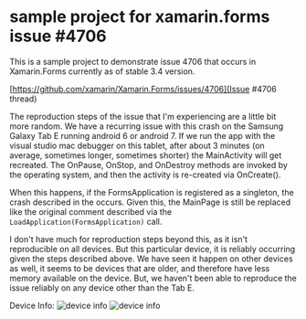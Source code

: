 # sample project for xamarin.forms issue #4706

This is a sample project to demonstrate issue 4706 that occurs in Xamarin.Forms currently as of stable 3.4 version.

[https://github.com/xamarin/Xamarin.Forms/issues/4706](Issue #4706 thread)

The reproduction steps of the issue that I'm experiencing are a little bit more random. We have a recurring issue with this crash on the Samsung Galaxy Tab E running android 6 or android 7. If we run the app with the visual studio mac debugger on this tablet, after about 3 minutes (on average, sometimes longer, sometimes shorter) the MainActivity will get recreated. The OnPause, OnStop, and OnDestroy methods are invoked by the operating system, and then the activity is re-created via OnCreate().

When this happens, if the FormsApplication is registered as a singleton, the crash described in the occurs. Given this, the MainPage is still be replaced like the original comment described via the `LoadApplication(FormsApplication)` call.

I don't have much for reproduction steps beyond this, as it isn't reproducible on all devices. But this particular device, it is reliably occurring given the steps described above. We have seen it happen on other devices as well, it seems to be devices that are older, and therefore have less memory available on the device. But, we haven't been able to reproduce the issue reliably on any device other than the Tab E.

Device Info:
![device info](https://raw.githubusercontent.com/keannan5390/xamarin.forms_issue_4706/master/device_info_1.png "Device Info 1")
![device info](https://raw.githubusercontent.com/keannan5390/xamarin.forms_issue_4706/master/device_info_2.png "Device Info 2")


